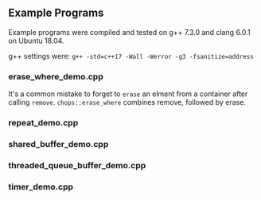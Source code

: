 ## Example Programs

Example programs were compiled and tested on g++ 7.3.0 and clang 6.0.1 on Ubuntu 18.04.

g++ settings were:
`g++ -std=c++17 -Wall -Werror -g3 -fsanitize=address`

### erase_where_demo.cpp
It's a common mistake to forget to `erase` an elment from a container after calling `remove`. `chops::erase_where` combines remove, followed by erase.

### repeat_demo.cpp

### shared_buffer_demo.cpp

### threaded_queue_buffer_demo.cpp

### timer_demo.cpp